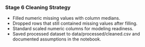 ### Stage 6 Cleaning Strategy
- Filled numeric missing values with column medians.
- Dropped rows that still contained missing values after filling.
- Standard scaled numeric columns for modeling readiness.
- Saved processed dataset to data/processed/cleaned.csv and documented assumptions in the notebook.